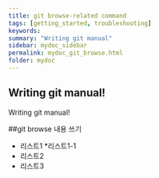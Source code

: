 ```yaml
---
title: git browse-related command
tags: [getting_started, troubleshooting]
keywords:
summary: "Writing git manual"
sidebar: mydoc_sidebar
permalink: mydoc_git_browse.html
folder: mydoc
---
```


## Writing git manual! 
Writing git manual! 


##git browse 내용 쓰기
* 리스트1
 *리스트1-1
* 리스트2
* 리스트3